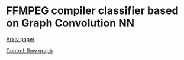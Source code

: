 # FFMPEG compiler classifier based on Graph Convolution NN

[Arxiv paper](https://arxiv.org/abs/1609.02907)

[Control-flow graph](https://en.wikipedia.org/wiki/Control-flow_graph#targetText=In%20computer%20science%2C%20a%20control,matrices%20for%20flow%20analysis%20before.)


